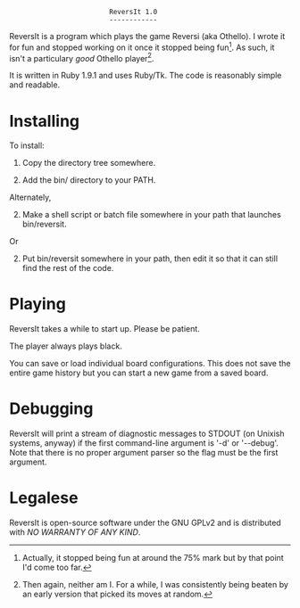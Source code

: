                              ReversIt 1.0
                             ------------

ReversIt is a program which plays the game Reversi (aka Othello).  I
wrote it for fun and stopped working on it once it stopped being
fun[^1].  As such, it isn't a particulary *good* Othello player[^2].

It is written in Ruby 1.9.1 and uses Ruby/Tk.  The code is reasonably
simple and readable.


Installing
==========

To install:

   1. Copy the directory tree somewhere.

   2. Add the bin/ directory to your PATH.

Alternately,

   2. Make a shell script or batch file somewhere in your path that
      launches bin/reversit.

Or

   2. Put bin/reversit somewhere in your path, then edit it so that it
      can still find the rest of the code.


Playing
=======

ReversIt takes a while to start up.  Please be patient.

The player always plays black.

You can save or load individual board configurations.  This does not
save the entire game history but you can start a new game from a saved
board.


Debugging
=========

ReversIt will print a stream of diagnostic messages to STDOUT (on
Unixish systems, anyway) if the first command-line argument is '-d' or
'--debug'.  Note that there is no proper argument parser so the flag
must be the first argument.


Legalese
========

ReversIt is open-source software under the GNU GPLv2 and is
distributed with *NO WARRANTY OF ANY KIND*.




[^1]: Actually, it stopped being fun at around the 75% mark but by
that point I'd come too far.

[^2]: Then again, neither am I.  For a while, I was consistently being
beaten by an early version that picked its moves at random.
